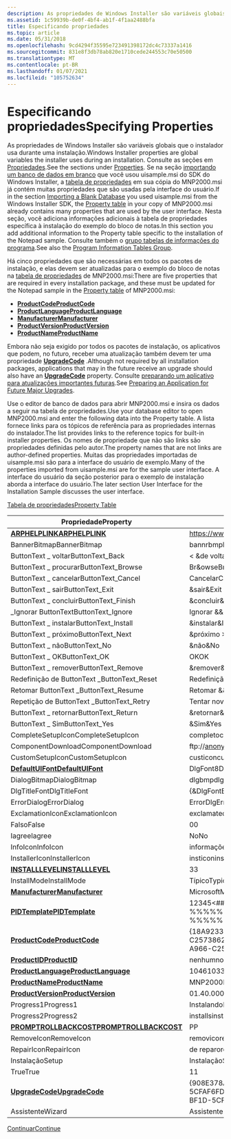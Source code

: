 ```yaml
---
description: As propriedades de Windows Installer são variáveis globais que o instalador usa durante uma instalação.
ms.assetid: 1c59939b-de0f-4bf4-ab1f-4f1aa2488bfa
title: Especificando propriedades
ms.topic: article
ms.date: 05/31/2018
ms.openlocfilehash: 9cd4294f35595e723491398172dc4c73337a1416
ms.sourcegitcommit: 831e8f3db78ab820e1710cede244553c70e50500
ms.translationtype: MT
ms.contentlocale: pt-BR
ms.lasthandoff: 01/07/2021
ms.locfileid: "105752634"
---
```

# <a name="specifying-properties"></a><span data-ttu-id="c0605-103">Especificando propriedades</span><span class="sxs-lookup"><span data-stu-id="c0605-103">Specifying Properties</span></span>

<span data-ttu-id="c0605-104">As propriedades de Windows Installer são variáveis globais que o instalador usa durante uma instalação.</span><span class="sxs-lookup"><span data-stu-id="c0605-104">Windows Installer properties are global variables the installer uses during an installation.</span></span> <span data-ttu-id="c0605-105">Consulte as seções em [Propriedades](properties.md).</span><span class="sxs-lookup"><span data-stu-id="c0605-105">See the sections under [Properties](properties.md).</span></span> <span data-ttu-id="c0605-106">Se na seção [importando um banco de dados em branco](importing-a-blank-database.md) que você usou uisample.msi do SDK do Windows Installer, a [tabela de propriedades](property-table.md) em sua cópia do MNP2000.msi já contém muitas propriedades que são usadas pela interface do usuário.</span><span class="sxs-lookup"><span data-stu-id="c0605-106">If in the section [Importing a Blank Database](importing-a-blank-database.md) you used uisample.msi from the Windows Installer SDK, the [Property table](property-table.md) in your copy of MNP2000.msi already contains many properties that are used by the user interface.</span></span> <span data-ttu-id="c0605-107">Nesta seção, você adiciona informações adicionais à tabela de propriedades específica à instalação do exemplo do bloco de notas.</span><span class="sxs-lookup"><span data-stu-id="c0605-107">In this section you add additional information to the Property table specific to the installation of the Notepad sample.</span></span> <span data-ttu-id="c0605-108">Consulte também o [grupo tabelas de informações do programa](program-information-tables-group.md).</span><span class="sxs-lookup"><span data-stu-id="c0605-108">See also the [Program Information Tables Group](program-information-tables-group.md).</span></span>

<span data-ttu-id="c0605-109">Há cinco propriedades que são necessárias em todos os pacotes de instalação, e elas devem ser atualizadas para o exemplo do bloco de notas na [tabela de propriedades](property-table.md) de MNP2000.msi:</span><span class="sxs-lookup"><span data-stu-id="c0605-109">There are five properties that are required in every installation package, and these must be updated for the Notepad sample in the [Property table](property-table.md) of MNP2000.msi:</span></span>

-   [<span data-ttu-id="c0605-110">**ProductCode**</span><span class="sxs-lookup"><span data-stu-id="c0605-110">**ProductCode**</span></span>](productcode.md)
-   [<span data-ttu-id="c0605-111">**ProductLanguage**</span><span class="sxs-lookup"><span data-stu-id="c0605-111">**ProductLanguage**</span></span>](productlanguage.md)
-   [<span data-ttu-id="c0605-112">**Manufacturer**</span><span class="sxs-lookup"><span data-stu-id="c0605-112">**Manufacturer**</span></span>](manufacturer.md)
-   [<span data-ttu-id="c0605-113">**ProductVersion**</span><span class="sxs-lookup"><span data-stu-id="c0605-113">**ProductVersion**</span></span>](productversion.md)
-   [<span data-ttu-id="c0605-114">**ProductName**</span><span class="sxs-lookup"><span data-stu-id="c0605-114">**ProductName**</span></span>](productname.md)

<span data-ttu-id="c0605-115">Embora não seja exigido por todos os pacotes de instalação, os aplicativos que podem, no futuro, receber uma atualização também devem ter uma propriedade [**UpgradeCode**](upgradecode.md) .</span><span class="sxs-lookup"><span data-stu-id="c0605-115">Although not required by all installation packages, applications that may in the future receive an upgrade should also have an [**UpgradeCode**](upgradecode.md) property.</span></span> <span data-ttu-id="c0605-116">Consulte [preparando um aplicativo para atualizações importantes futuras](preparing-an-application-for-future-major-upgrades.md).</span><span class="sxs-lookup"><span data-stu-id="c0605-116">See [Preparing an Application for Future Major Upgrades](preparing-an-application-for-future-major-upgrades.md).</span></span>

<span data-ttu-id="c0605-117">Use o editor de banco de dados para abrir MNP2000.msi e insira os dados a seguir na tabela de propriedades.</span><span class="sxs-lookup"><span data-stu-id="c0605-117">Use your database editor to open MNP2000.msi and enter the following data into the Property table.</span></span> <span data-ttu-id="c0605-118">A lista fornece links para os tópicos de referência para as propriedades internas do instalador.</span><span class="sxs-lookup"><span data-stu-id="c0605-118">The list provides links to the reference topics for built-in installer properties.</span></span> <span data-ttu-id="c0605-119">Os nomes de propriedade que não são links são propriedades definidas pelo autor.</span><span class="sxs-lookup"><span data-stu-id="c0605-119">The property names that are not links are author-defined properties.</span></span> <span data-ttu-id="c0605-120">Muitas das propriedades importadas de uisample.msi são para a interface do usuário de exemplo.</span><span class="sxs-lookup"><span data-stu-id="c0605-120">Many of the properties imported from uisample.msi are for the sample user interface.</span></span> <span data-ttu-id="c0605-121">A interface do usuário da seção posterior para o exemplo de instalação aborda a interface do usuário.</span><span class="sxs-lookup"><span data-stu-id="c0605-121">The later section User Interface for the Installation Sample discusses the user interface.</span></span>

[<span data-ttu-id="c0605-122">Tabela de propriedades</span><span class="sxs-lookup"><span data-stu-id="c0605-122">Property Table</span></span>](property-table.md)



| <span data-ttu-id="c0605-123">Propriedade</span><span class="sxs-lookup"><span data-stu-id="c0605-123">Property</span></span>                                         | <span data-ttu-id="c0605-124">Valor</span><span class="sxs-lookup"><span data-stu-id="c0605-124">Value</span></span>                                     |
|--------------------------------------------------|-------------------------------------------|
| [<span data-ttu-id="c0605-125">**ARPHELPLINK**</span><span class="sxs-lookup"><span data-stu-id="c0605-125">**ARPHELPLINK**</span></span>](arphelplink.md)               | https://www.microsoft.com/management       |
| <span data-ttu-id="c0605-126">BannerBitmap</span><span class="sxs-lookup"><span data-stu-id="c0605-126">BannerBitmap</span></span>                                     | <span data-ttu-id="c0605-127">bannrbmp</span><span class="sxs-lookup"><span data-stu-id="c0605-127">bannrbmp</span></span>                                  |
| <span data-ttu-id="c0605-128">ButtonText \_ voltar</span><span class="sxs-lookup"><span data-stu-id="c0605-128">ButtonText\_Back</span></span>                                 | <span data-ttu-id="c0605-129">< &de volta</span><span class="sxs-lookup"><span data-stu-id="c0605-129">< &Back</span></span>                                |
| <span data-ttu-id="c0605-130">ButtonText \_ procurar</span><span class="sxs-lookup"><span data-stu-id="c0605-130">ButtonText\_Browse</span></span>                               | <span data-ttu-id="c0605-131">Br&owse</span><span class="sxs-lookup"><span data-stu-id="c0605-131">Br&owse</span></span>                                   |
| <span data-ttu-id="c0605-132">ButtonText \_ cancelar</span><span class="sxs-lookup"><span data-stu-id="c0605-132">ButtonText\_Cancel</span></span>                               | <span data-ttu-id="c0605-133">Cancelar</span><span class="sxs-lookup"><span data-stu-id="c0605-133">Cancel</span></span>                                    |
| <span data-ttu-id="c0605-134">ButtonText \_ sair</span><span class="sxs-lookup"><span data-stu-id="c0605-134">ButtonText\_Exit</span></span>                                 | <span data-ttu-id="c0605-135">&sair</span><span class="sxs-lookup"><span data-stu-id="c0605-135">&Exit</span></span>                                     |
| <span data-ttu-id="c0605-136">ButtonText \_ concluir</span><span class="sxs-lookup"><span data-stu-id="c0605-136">ButtonText\_Finish</span></span>                               | <span data-ttu-id="c0605-137">&concluir</span><span class="sxs-lookup"><span data-stu-id="c0605-137">&Finish</span></span>                                   |
| <span data-ttu-id="c0605-138">\_Ignorar ButtonText</span><span class="sxs-lookup"><span data-stu-id="c0605-138">ButtonText\_Ignore</span></span>                               | <span data-ttu-id="c0605-139">Ignorar &</span><span class="sxs-lookup"><span data-stu-id="c0605-139">&Ignore</span></span>                                   |
| <span data-ttu-id="c0605-140">ButtonText \_ instalar</span><span class="sxs-lookup"><span data-stu-id="c0605-140">ButtonText\_Install</span></span>                              | <span data-ttu-id="c0605-141">&instalar</span><span class="sxs-lookup"><span data-stu-id="c0605-141">&Install</span></span>                                  |
| <span data-ttu-id="c0605-142">ButtonText \_ próximo</span><span class="sxs-lookup"><span data-stu-id="c0605-142">ButtonText\_Next</span></span>                                 | <span data-ttu-id="c0605-143">&próximo ></span><span class="sxs-lookup"><span data-stu-id="c0605-143">&Next ></span></span>                                |
| <span data-ttu-id="c0605-144">ButtonText \_ não</span><span class="sxs-lookup"><span data-stu-id="c0605-144">ButtonText\_No</span></span>                                   | <span data-ttu-id="c0605-145">&não</span><span class="sxs-lookup"><span data-stu-id="c0605-145">&No</span></span>                                       |
| <span data-ttu-id="c0605-146">ButtonText \_ OK</span><span class="sxs-lookup"><span data-stu-id="c0605-146">ButtonText\_OK</span></span>                                   | <span data-ttu-id="c0605-147">OK</span><span class="sxs-lookup"><span data-stu-id="c0605-147">OK</span></span>                                        |
| <span data-ttu-id="c0605-148">ButtonText \_ remover</span><span class="sxs-lookup"><span data-stu-id="c0605-148">ButtonText\_Remove</span></span>                               | <span data-ttu-id="c0605-149">&remover</span><span class="sxs-lookup"><span data-stu-id="c0605-149">&Remove</span></span>                                   |
| <span data-ttu-id="c0605-150">Redefinição de ButtonText \_</span><span class="sxs-lookup"><span data-stu-id="c0605-150">ButtonText\_Reset</span></span>                                | <span data-ttu-id="c0605-151">Redefinição de &</span><span class="sxs-lookup"><span data-stu-id="c0605-151">&Reset</span></span>                                    |
| <span data-ttu-id="c0605-152">Retomar ButtonText \_</span><span class="sxs-lookup"><span data-stu-id="c0605-152">ButtonText\_Resume</span></span>                               | <span data-ttu-id="c0605-153">Retomar &</span><span class="sxs-lookup"><span data-stu-id="c0605-153">&Resume</span></span>                                   |
| <span data-ttu-id="c0605-154">Repetição de ButtonText \_</span><span class="sxs-lookup"><span data-stu-id="c0605-154">ButtonText\_Retry</span></span>                                | <span data-ttu-id="c0605-155">Tentar novamente &</span><span class="sxs-lookup"><span data-stu-id="c0605-155">&Retry</span></span>                                    |
| <span data-ttu-id="c0605-156">ButtonText \_ retornar</span><span class="sxs-lookup"><span data-stu-id="c0605-156">ButtonText\_Return</span></span>                               | <span data-ttu-id="c0605-157">&retornar</span><span class="sxs-lookup"><span data-stu-id="c0605-157">&Return</span></span>                                   |
| <span data-ttu-id="c0605-158">ButtonText \_ Sim</span><span class="sxs-lookup"><span data-stu-id="c0605-158">ButtonText\_Yes</span></span>                                  | <span data-ttu-id="c0605-159">&Sim</span><span class="sxs-lookup"><span data-stu-id="c0605-159">&Yes</span></span>                                      |
| <span data-ttu-id="c0605-160">CompleteSetupIcon</span><span class="sxs-lookup"><span data-stu-id="c0605-160">CompleteSetupIcon</span></span>                                | <span data-ttu-id="c0605-161">completo</span><span class="sxs-lookup"><span data-stu-id="c0605-161">completi</span></span>                                  |
| <span data-ttu-id="c0605-162">ComponentDownload</span><span class="sxs-lookup"><span data-stu-id="c0605-162">ComponentDownload</span></span>                                | ftp://anonymous@microsoft.com/components/ |
| <span data-ttu-id="c0605-163">CustomSetupIcon</span><span class="sxs-lookup"><span data-stu-id="c0605-163">CustomSetupIcon</span></span>                                  | <span data-ttu-id="c0605-164">custicon</span><span class="sxs-lookup"><span data-stu-id="c0605-164">custicon</span></span>                                  |
| [<span data-ttu-id="c0605-165">**DefaultUIFont**</span><span class="sxs-lookup"><span data-stu-id="c0605-165">**DefaultUIFont**</span></span>](defaultuifont.md)           | <span data-ttu-id="c0605-166">DlgFont8</span><span class="sxs-lookup"><span data-stu-id="c0605-166">DlgFont8</span></span>                                  |
| <span data-ttu-id="c0605-167">DialogBitmap</span><span class="sxs-lookup"><span data-stu-id="c0605-167">DialogBitmap</span></span>                                     | <span data-ttu-id="c0605-168">dlgbmp</span><span class="sxs-lookup"><span data-stu-id="c0605-168">dlgbmp</span></span>                                    |
| <span data-ttu-id="c0605-169">DlgTitleFont</span><span class="sxs-lookup"><span data-stu-id="c0605-169">DlgTitleFont</span></span>                                     | <span data-ttu-id="c0605-170">{&DlgFontBold8}</span><span class="sxs-lookup"><span data-stu-id="c0605-170">{&DlgFontBold8}</span></span>                           |
| <span data-ttu-id="c0605-171">ErrorDialog</span><span class="sxs-lookup"><span data-stu-id="c0605-171">ErrorDialog</span></span>                                      | <span data-ttu-id="c0605-172">ErrorDlg</span><span class="sxs-lookup"><span data-stu-id="c0605-172">ErrorDlg</span></span>                                  |
| <span data-ttu-id="c0605-173">ExclamationIcon</span><span class="sxs-lookup"><span data-stu-id="c0605-173">ExclamationIcon</span></span>                                  | <span data-ttu-id="c0605-174">exclamated</span><span class="sxs-lookup"><span data-stu-id="c0605-174">exclamic</span></span>                                  |
| <span data-ttu-id="c0605-175">Falso</span><span class="sxs-lookup"><span data-stu-id="c0605-175">False</span></span>                                            | <span data-ttu-id="c0605-176">0</span><span class="sxs-lookup"><span data-stu-id="c0605-176">0</span></span>                                         |
| <span data-ttu-id="c0605-177">Iagree</span><span class="sxs-lookup"><span data-stu-id="c0605-177">Iagree</span></span>                                           | <span data-ttu-id="c0605-178">No</span><span class="sxs-lookup"><span data-stu-id="c0605-178">No</span></span>                                        |
| <span data-ttu-id="c0605-179">InfoIcon</span><span class="sxs-lookup"><span data-stu-id="c0605-179">InfoIcon</span></span>                                         | <span data-ttu-id="c0605-180">informações</span><span class="sxs-lookup"><span data-stu-id="c0605-180">info</span></span>                                      |
| <span data-ttu-id="c0605-181">InstallerIcon</span><span class="sxs-lookup"><span data-stu-id="c0605-181">InstallerIcon</span></span>                                    | <span data-ttu-id="c0605-182">insticon</span><span class="sxs-lookup"><span data-stu-id="c0605-182">insticon</span></span>                                  |
| [<span data-ttu-id="c0605-183">**INSTALLLEVEL**</span><span class="sxs-lookup"><span data-stu-id="c0605-183">**INSTALLLEVEL**</span></span>](installlevel.md)             | <span data-ttu-id="c0605-184">3</span><span class="sxs-lookup"><span data-stu-id="c0605-184">3</span></span>                                         |
| <span data-ttu-id="c0605-185">InstallMode</span><span class="sxs-lookup"><span data-stu-id="c0605-185">InstallMode</span></span>                                      | <span data-ttu-id="c0605-186">Típico</span><span class="sxs-lookup"><span data-stu-id="c0605-186">Typical</span></span>                                   |
| [<span data-ttu-id="c0605-187">**Manufacturer**</span><span class="sxs-lookup"><span data-stu-id="c0605-187">**Manufacturer**</span></span>](manufacturer.md)             | <span data-ttu-id="c0605-188">Microsoft</span><span class="sxs-lookup"><span data-stu-id="c0605-188">Microsoft</span></span>                                 |
| [<span data-ttu-id="c0605-189">**PIDTemplate**</span><span class="sxs-lookup"><span data-stu-id="c0605-189">**PIDTemplate**</span></span>](pidtemplate.md)               | <span data-ttu-id="c0605-190">12345<\#\#\#-%%%%%%%>@@@@@</span><span class="sxs-lookup"><span data-stu-id="c0605-190">12345<\#\#\#-%%%%%%%>@@@@@</span></span>          |
| [<span data-ttu-id="c0605-191">**ProductCode**</span><span class="sxs-lookup"><span data-stu-id="c0605-191">**ProductCode**</span></span>](productcode.md)               | <span data-ttu-id="c0605-192">{18A9233C-0B34-4127-A966-C257386270BC}</span><span class="sxs-lookup"><span data-stu-id="c0605-192">{18A9233C-0B34-4127-A966-C257386270BC}</span></span>    |
| [<span data-ttu-id="c0605-193">**ProductID**</span><span class="sxs-lookup"><span data-stu-id="c0605-193">**ProductID**</span></span>](productid.md)                   | <span data-ttu-id="c0605-194">nenhum</span><span class="sxs-lookup"><span data-stu-id="c0605-194">none</span></span>                                      |
| [<span data-ttu-id="c0605-195">**ProductLanguage**</span><span class="sxs-lookup"><span data-stu-id="c0605-195">**ProductLanguage**</span></span>](productlanguage.md)       | <span data-ttu-id="c0605-196">1046</span><span class="sxs-lookup"><span data-stu-id="c0605-196">1033</span></span>                                      |
| [<span data-ttu-id="c0605-197">**ProductName**</span><span class="sxs-lookup"><span data-stu-id="c0605-197">**ProductName**</span></span>](productname.md)               | <span data-ttu-id="c0605-198">MNP2000</span><span class="sxs-lookup"><span data-stu-id="c0605-198">MNP2000</span></span>                                   |
| [<span data-ttu-id="c0605-199">**ProductVersion**</span><span class="sxs-lookup"><span data-stu-id="c0605-199">**ProductVersion**</span></span>](productversion.md)         | <span data-ttu-id="c0605-200">01.40.0000</span><span class="sxs-lookup"><span data-stu-id="c0605-200">01.40.0000</span></span>                                |
| <span data-ttu-id="c0605-201">Progress1</span><span class="sxs-lookup"><span data-stu-id="c0605-201">Progress1</span></span>                                        | <span data-ttu-id="c0605-202">Instalando</span><span class="sxs-lookup"><span data-stu-id="c0605-202">Installing</span></span>                                |
| <span data-ttu-id="c0605-203">Progress2</span><span class="sxs-lookup"><span data-stu-id="c0605-203">Progress2</span></span>                                        | <span data-ttu-id="c0605-204">installs</span><span class="sxs-lookup"><span data-stu-id="c0605-204">installs</span></span>                                  |
| [<span data-ttu-id="c0605-205">**PROMPTROLLBACKCOST**</span><span class="sxs-lookup"><span data-stu-id="c0605-205">**PROMPTROLLBACKCOST**</span></span>](promptrollbackcost.md) | <span data-ttu-id="c0605-206">P</span><span class="sxs-lookup"><span data-stu-id="c0605-206">P</span></span>                                         |
| <span data-ttu-id="c0605-207">RemoveIcon</span><span class="sxs-lookup"><span data-stu-id="c0605-207">RemoveIcon</span></span>                                       | <span data-ttu-id="c0605-208">removico</span><span class="sxs-lookup"><span data-stu-id="c0605-208">removico</span></span>                                  |
| <span data-ttu-id="c0605-209">RepairIcon</span><span class="sxs-lookup"><span data-stu-id="c0605-209">RepairIcon</span></span>                                       | <span data-ttu-id="c0605-210">de reparo</span><span class="sxs-lookup"><span data-stu-id="c0605-210">repairic</span></span>                                  |
| <span data-ttu-id="c0605-211">Instalação</span><span class="sxs-lookup"><span data-stu-id="c0605-211">Setup</span></span>                                            | <span data-ttu-id="c0605-212">Instalação</span><span class="sxs-lookup"><span data-stu-id="c0605-212">Setup</span></span>                                     |
| <span data-ttu-id="c0605-213">True</span><span class="sxs-lookup"><span data-stu-id="c0605-213">True</span></span>                                             | <span data-ttu-id="c0605-214">1</span><span class="sxs-lookup"><span data-stu-id="c0605-214">1</span></span>                                         |
| [<span data-ttu-id="c0605-215">**UpgradeCode**</span><span class="sxs-lookup"><span data-stu-id="c0605-215">**UpgradeCode**</span></span>](upgradecode.md)               | <span data-ttu-id="c0605-216">{908E378A-9551-4772-BF1D-5CFAF6FD9CB4}</span><span class="sxs-lookup"><span data-stu-id="c0605-216">{908E378A-9551-4772-BF1D-5CFAF6FD9CB4}</span></span>    |
| <span data-ttu-id="c0605-217">Assistente</span><span class="sxs-lookup"><span data-stu-id="c0605-217">Wizard</span></span>                                           | <span data-ttu-id="c0605-218">Assistente para Instalação</span><span class="sxs-lookup"><span data-stu-id="c0605-218">Setup Wizard</span></span>                              |



 

[<span data-ttu-id="c0605-219">Continuar</span><span class="sxs-lookup"><span data-stu-id="c0605-219">Continue</span></span>](importing-the-installexecutesequence.md)

 

 



